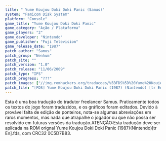 ```yaml
---
title: " Yume Koujou Doki Doki Panic (Samus)"
system: "Famicom Disk System"
platform: "Console"
game_title: "Yume Koujou Doki Doki Panic"
game_category: "Ação / Plataforma"
game_players: "2"
game_developer: "Nintendo"
game_publisher: "Fuji Television"
game_release_date: "1987"
patch_author: "Samus"
patch_group: "Nenhum"
patch_site: ""
patch_version: "1.0"
patch_release: "11/06/2009"
patch_type: "IPS"
patch_progress: "???"
patch_images: ["//img.romhackers.org/traducoes/%5BFDS%5D%20Yume%20Koujou%20Doki%20Doki%20Panic%20-%20Samus%20-%201.png","//img.romhackers.org/traducoes/%5BFDS%5D%20Yume%20Koujou%20Doki%20Doki%20Panic%20-%20Samus%20-%202.png","//img.romhackers.org/traducoes/%5BFDS%5D%20Yume%20Koujou%20Doki%20Doki%20Panic%20-%20Samus%20-%203.png"]
patch_file: "[FDS] Yume Koujou Doki Doki Panic (1987) (Nintendo) [tr En] [T-BR] [T-Samus G-Nemhum] [V-1.0 A-2009].rar"
---
```

Esta é uma boa tradução do tradutor freelancer Samus. Praticamente todos os textos do jogo foram traduzidos, e os gráficos foram editados. Devido à provável falta de edição de ponteiros, nota-se algumas abreviações em raros momentos, mas nada que atrapalhe o jogador ou que não possa ser resolvido em futuras versões da tradução.ATENÇÃO:Esta tradução deve ser aplicada na ROM orignal Yume Koujou Doki Doki Panic (1987)(Nintendo)[tr En].fds, com CRC32 0C5D7B83.